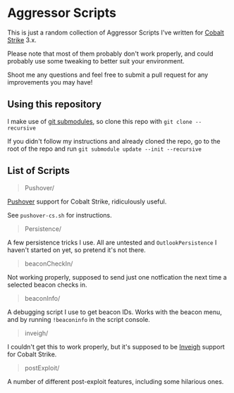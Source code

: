 # Aggressor Scripts
This is just a random collection of Aggressor Scripts I've written for [Cobalt Strike](https://www.cobaltstrike.com) 3.x.

Please note that most of them probably don't work properly, and could probably use some tweaking to better suit your environment.

Shoot me any questions and feel free to submit a pull request for any improvements you may have!

## Using this repository

I make use of [git submodules](https://git-scm.com/book/en/v2/Git-Tools-Submodules), so clone this repo with ```git clone --recursive```

If you didn't follow my instructions and already cloned the repo, go to the root of the repo and run ```git submodule update --init --recursive```

## List of Scripts

>Pushover/

[Pushover](https://pushover.net) support for Cobalt Strike, ridiculously useful.

See ```pushover-cs.sh``` for instructions.

>Persistence/

A few persistence tricks I use. All are untested and ```OutlookPersistence``` I haven't started on yet, so pretend it's not there.

>beaconCheckIn/

Not working properly, supposed to send just one notfication the next time a selected beacon checks in.

>beaconInfo/

A debugging script I use to get beacon IDs. Works with the beacon menu, and by running ```!beaconinfo``` in the script console.

>inveigh/ 

I couldn't get this to work properly, but it's supposed to be [Inveigh](https://github.com/Kevin-Robertson/Inveigh) support for Cobalt Strike.

>postExploit/

A number of different post-exploit features, including some hilarious ones.